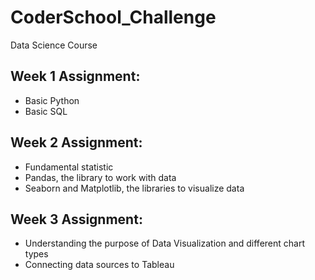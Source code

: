 # CoderSchool_Challenge
Data Science Course
## Week 1 Assignment: 
  - Basic Python
  - Basic SQL
## Week 2 Assignment:
  - Fundamental statistic
  - Pandas, the library to work with data
  - Seaborn and Matplotlib, the libraries to visualize data
## Week 3 Assignment:
  - Understanding the purpose of Data Visualization and different chart types
  - Connecting data sources to Tableau
